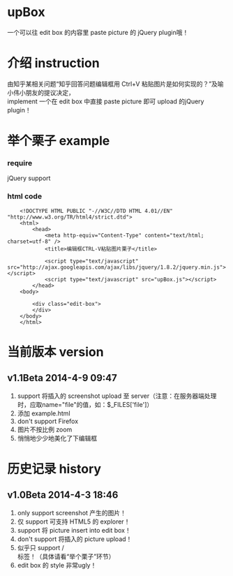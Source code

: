 upBox
=====

一个可以往 edit box 的内容里 paste picture 的 jQuery plugin哦！ 

介绍 instruction
================

由知乎某相关问题“知乎回答问题编辑框用 Ctrl+V 粘贴图片是如何实现的？”及喻小伟小朋友的提议决定，<br/>
implement 一个在 edit box 中直接 paste picture 即可 upload 的jQuery plugin！

举个栗子 example
================

### require

jQuery support

### html code

		<!DOCTYPE HTML PUBLIC "-//W3C//DTD HTML 4.01//EN" "http://www.w3.org/TR/html4/strict.dtd">
		<html>
			<head>
				<meta http-equiv="Content-Type" content="text/html; charset=utf-8" />
				<title>编辑框CTRL-V粘贴图片栗子</title>

				<script type="text/javascript" src="http://ajax.googleapis.com/ajax/libs/jquery/1.8.2/jquery.min.js"></script>
				<script type="text/javascript" src="upBox.js"></script>	
			</head>
		<body>
		
			<div class="edit-box">
			</div>
		</body>
		</html>


当前版本 version
================

v1.1Beta 	2014-4-9 09:47
-------------------------------------------------------------

1. support 将插入的 screenshot upload 至 server（注意：在服务器端处理时，应取name="file"的值，如：$_FILES['file']）
2. 添加 example.html
3. don't support Firefox
4. 图片不按比例 zoom
5. 悄悄地少少地美化了下编辑框


历史记录 history
================

v1.0Beta 	2014-4-3 18:46
-------------------------------------------------------------

1. only support screenshot 产生的图片！
2. 仅 support 可支持 HTML5 的 explorer！
3. support 将 picture insert into edit box！
4. don't support 将插入的 picture upload！
5. 似乎只 support /<div/> 标签！（具体请看“举个栗子”环节）
6. edit box 的 style 非常ugly！